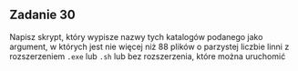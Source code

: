 ## Zadanie 30

Napisz skrypt, który wypisze nazwy tych katalogów podanego jako argument, w których jest nie więcej niż 88 plików o parzystej liczbie linni z rozszerzeniem `.exe` lub `.sh` lub bez rozszerzenia, które można uruchomić 